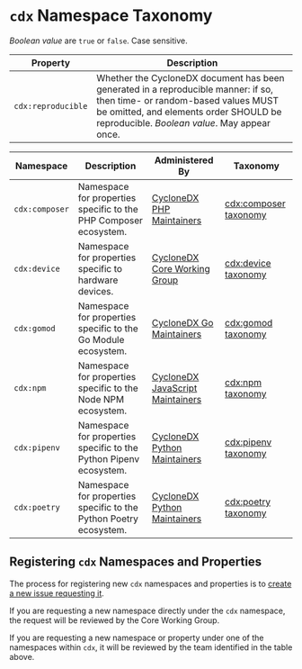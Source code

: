 # `cdx` Namespace Taxonomy

_Boolean value_ are `true` or `false`. Case sensitive.

| Property | Description |
| -------- | ----------- |
| `cdx:reproducible` | Whether the CycloneDX document has been generated in a reproducible manner: if so, then time- or random-based values MUST be omitted, and elements order SHOULD be reproducible. _Boolean value_. May appear once. |

| Namespace | Description | Administered By | Taxonomy |
| --------- | ----------- | --------------- | -------- |
| `cdx:composer` | Namespace for properties specific to the PHP Composer ecosystem. | [CycloneDX PHP Maintainers] | [cdx:composer taxonomy](cdx/composer.md) |
| `cdx:device` | Namespace for properties specific to hardware devices. | [CycloneDX Core Working Group] | [cdx:device taxonomy](cdx/device.md) |
| `cdx:gomod` | Namespace for properties specific to the Go Module ecosystem. | [CycloneDX Go Maintainers] | [cdx:gomod taxonomy](cdx/gomod.md) |
| `cdx:npm` | Namespace for properties specific to the Node NPM ecosystem. | [CycloneDX JavaScript Maintainers] | [cdx:npm taxonomy](cdx/npm.md) |
| `cdx:pipenv` | Namespace for properties specific to the Python Pipenv ecosystem. | [CycloneDX Python Maintainers] | [cdx:pipenv taxonomy](cdx/pipenv.md) |
| `cdx:poetry` | Namespace for properties specific to the Python Poetry ecosystem. | [CycloneDX Python Maintainers] | [cdx:poetry taxonomy](cdx/poetry.md) |

## Registering `cdx` Namespaces and Properties

The process for registering new `cdx` namespaces and properties is to
[create a new issue requesting it](https://github.com/CycloneDX/cyclonedx-property-taxonomy/issues/new).

If you are requesting a new namespace directly under the `cdx` namespace,
the request will be reviewed by the Core Working Group.

If you are requesting a new namespace or property under one of the
namespaces within `cdx`, it will be reviewed by the team identified in the
table above.

[CycloneDX Core Working Group]: https://github.com/orgs/CycloneDX/teams/core-team
[CycloneDX PHP Maintainers]: https://github.com/orgs/CycloneDX/teams/php-maintainers
[CycloneDX Go Maintainers]: https://github.com/orgs/CycloneDX/teams/go-maintainers
[CycloneDX Python Maintainers]: https://github.com/orgs/CycloneDX/teams/python-maintainers
[CycloneDX JavaScript Maintainers]: https://github.com/orgs/CycloneDX/teams/javascript-maintainers
